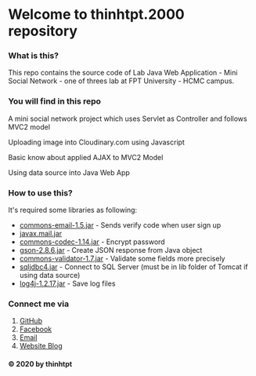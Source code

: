# Welcome to thinhtpt.2000 repository

### What is this?
This repo contains the source code of Lab Java Web Application - Mini Social Network - one of threes lab at FPT University - HCMC campus.

### You will find in this repo
A mini social network project which uses Servlet as Controller and follows MVC2 model

Uploading image into Cloudinary.com using Javascript

Basic know about applied AJAX to MVC2 Model

Using data source into Java Web App

### How to use this?
It's required some libraries as following:

- [commons-email-1.5.jar](https://repo1.maven.org/maven2/org/apache/commons/commons-email/1.5/) - Sends verify code when user sign up
- [javax.mail.jar](https://repo1.maven.org/maven2/com/sun/mail/javax.mail/1.6.2/)
- [commons-codec-1.14.jar](https://repo1.maven.org/maven2/commons-codec/commons-codec/1.14/) - Encrypt password
- [gson-2.8.6.jar](https://repo1.maven.org/maven2/com/google/code/gson/gson/2.8.6/) - Create JSON response from Java object
- [commons-validator-1.7.jar](https://repo1.maven.org/maven2/commons-validator/commons-validator/1.7/) - Validate some fields more precisely
- [sqljdbc4.jar](http://www.java2s.com/Code/Jar/s/Downloadsqljdbc420jar.htm) - Connect to SQL Server (must be in lib folder of Tomcat if using data source)
- [log4j-1.2.17.jar](https://repo1.maven.org/maven2/log4j/log4j/1.2.17/) - Save log files

### Connect me via
1. [GitHub](https://github.com/thinhtpt2000)
2. [Facebook](https://www.facebook.com/thinhtpt.00/)
3. [Email](mailto:thinhtpt.2000@gmail.com)
4. [Website Blog](https://codecungtui.github.io/)

#### © 2020 by thinhtpt
        